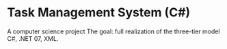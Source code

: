 # Task Management System (C#)
A computer science project
The goal: full realization of the three-tier model
  C#, .NET 07, XML.
